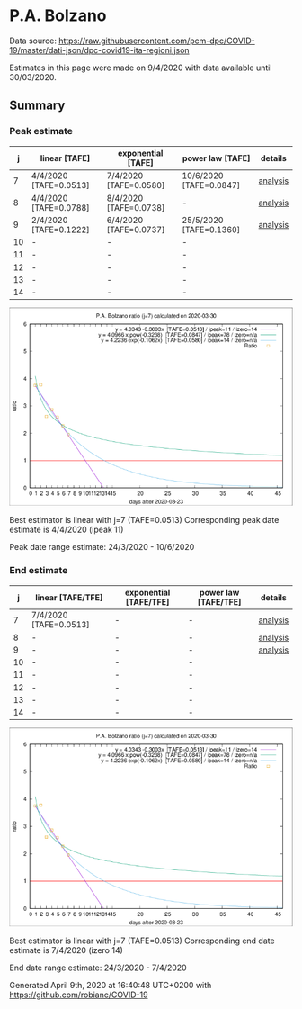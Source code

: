 # P.A. Bolzano


Data source: https://raw.githubusercontent.com/pcm-dpc/COVID-19/master/dati-json/dpc-covid19-ita-regioni.json

Estimates in this page were made on 9/4/2020 with data available until 30/03/2020.


## Summary 

### Peak estimate 
|j|linear [TAFE]|exponential [TAFE]|power law [TAFE]|details|
|---|----|-----------|---------|-------|
|7|4/4/2020 [TAFE=0.0513]|7/4/2020 [TAFE=0.0580]|10/6/2020 [TAFE=0.0847]|[analysis](COVID-19_p.a._bolzano_j7_2020-03-30.md)|
|8|4/4/2020 [TAFE=0.0788]|8/4/2020 [TAFE=0.0738]|-|[analysis](COVID-19_p.a._bolzano_j8_2020-03-30.md)|
|9|2/4/2020 [TAFE=0.1222]|6/4/2020 [TAFE=0.0737]|25/5/2020 [TAFE=0.1360]|[analysis](COVID-19_p.a._bolzano_j9_2020-03-30.md)|
|10|-|-|-||
|11|-|-|-||
|12|-|-|-||
|13|-|-|-||
|14|-|-|-||

![best peak estimate](COVID-19_p.a._bolzano_j7_2020-03-30.png)

Best estimator is linear with j=7 (TAFE=0.0513)
Corresponding peak date estimate is 4/4/2020 (ipeak 11)


Peak date range estimate: 24/3/2020 - 10/6/2020

### End estimate 
|j|linear [TAFE/TFE]|exponential [TAFE/TFE]|power law [TAFE/TFE]|details|
|---|----|-----------|---------|-------|
|7|7/4/2020 [TAFE=0.0513]|-|-|[analysis](COVID-19_p.a._bolzano_j7_2020-03-30.md)|
|8|-|-|-|[analysis](COVID-19_p.a._bolzano_j8_2020-03-30.md)|
|9|-|-|-|[analysis](COVID-19_p.a._bolzano_j9_2020-03-30.md)|
|10|-|-|-||
|11|-|-|-||
|12|-|-|-||
|13|-|-|-||
|14|-|-|-||

![best zero estimate](COVID-19_p.a._bolzano_j7_2020-03-30.png)

Best estimator is linear with j=7 (TAFE=0.0513)
Corresponding end date estimate is 7/4/2020 (izero 14)


End date range estimate: 24/3/2020 - 7/4/2020

Generated April 9th, 2020 at 16:40:48 UTC+0200 with https://github.com/robianc/COVID-19
